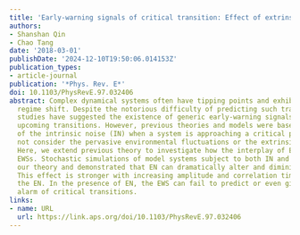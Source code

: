 ```yaml
---
title: 'Early-warning signals of critical transition: Effect of extrinsic noise'
authors:
- Shanshan Qin
- Chao Tang
date: '2018-03-01'
publishDate: '2024-12-10T19:50:06.014153Z'
publication_types:
- article-journal
publication: '*Phys. Rev. E*'
doi: 10.1103/PhysRevE.97.032406
abstract: Complex dynamical systems often have tipping points and exhibit catastrophic
  regime shift. Despite the notorious difficulty of predicting such transitions, accumulating
  studies have suggested the existence of generic early-warning signals (EWSs) preceding
  upcoming transitions. However, previous theories and models were based on the effect
  of the intrinsic noise (IN) when a system is approaching a critical point, and did
  not consider the pervasive environmental fluctuations or the extrinsic noise (EN).
  Here, we extend previous theory to investigate how the interplay of EN and IN affects
  EWSs. Stochastic simulations of model systems subject to both IN and EN have verified
  our theory and demonstrated that EN can dramatically alter and diminish the EWS.
  This effect is stronger with increasing amplitude and correlation time scale of
  the EN. In the presence of EN, the EWS can fail to predict or even give a false
  alarm of critical transitions.
links:
- name: URL
  url: https://link.aps.org/doi/10.1103/PhysRevE.97.032406
---
```

